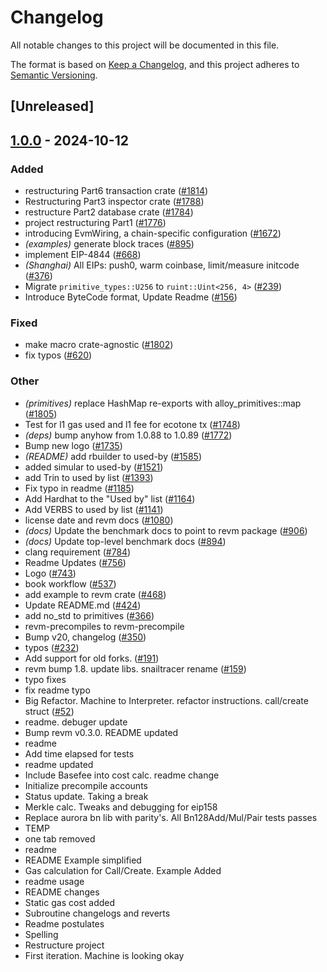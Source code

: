# Changelog

All notable changes to this project will be documented in this file.

The format is based on [Keep a Changelog](https://keepachangelog.com/en/1.0.0/),
and this project adheres to [Semantic Versioning](https://semver.org/spec/v2.0.0.html).

## [Unreleased]

## [1.0.0](https://github.com/baoguomarshall/revm/releases/tag/revm-optimism-v1.0.0) - 2024-10-12

### Added

- restructuring Part6 transaction crate ([#1814](https://github.com/baoguomarshall/revm/pull/1814))
- Restructuring Part3 inspector crate ([#1788](https://github.com/baoguomarshall/revm/pull/1788))
- restructure Part2 database crate ([#1784](https://github.com/baoguomarshall/revm/pull/1784))
- project restructuring Part1 ([#1776](https://github.com/baoguomarshall/revm/pull/1776))
- introducing EvmWiring, a chain-specific configuration ([#1672](https://github.com/baoguomarshall/revm/pull/1672))
- *(examples)* generate block traces ([#895](https://github.com/baoguomarshall/revm/pull/895))
- implement EIP-4844 ([#668](https://github.com/baoguomarshall/revm/pull/668))
- *(Shanghai)* All EIPs: push0, warm coinbase, limit/measure initcode ([#376](https://github.com/baoguomarshall/revm/pull/376))
- Migrate `primitive_types::U256` to `ruint::Uint<256, 4>` ([#239](https://github.com/baoguomarshall/revm/pull/239))
- Introduce ByteCode format, Update Readme ([#156](https://github.com/baoguomarshall/revm/pull/156))

### Fixed

- make macro crate-agnostic ([#1802](https://github.com/baoguomarshall/revm/pull/1802))
- fix typos ([#620](https://github.com/baoguomarshall/revm/pull/620))

### Other

- *(primitives)* replace HashMap re-exports with alloy_primitives::map ([#1805](https://github.com/baoguomarshall/revm/pull/1805))
- Test for l1 gas used and l1 fee for ecotone tx ([#1748](https://github.com/baoguomarshall/revm/pull/1748))
- *(deps)* bump anyhow from 1.0.88 to 1.0.89 ([#1772](https://github.com/baoguomarshall/revm/pull/1772))
- Bump new logo ([#1735](https://github.com/baoguomarshall/revm/pull/1735))
- *(README)* add rbuilder to used-by ([#1585](https://github.com/baoguomarshall/revm/pull/1585))
- added simular to used-by ([#1521](https://github.com/baoguomarshall/revm/pull/1521))
- add Trin to used by list ([#1393](https://github.com/baoguomarshall/revm/pull/1393))
- Fix typo in readme ([#1185](https://github.com/baoguomarshall/revm/pull/1185))
- Add Hardhat to the "Used by" list ([#1164](https://github.com/baoguomarshall/revm/pull/1164))
- Add VERBS to used by list ([#1141](https://github.com/baoguomarshall/revm/pull/1141))
- license date and revm docs ([#1080](https://github.com/baoguomarshall/revm/pull/1080))
- *(docs)* Update the benchmark docs to point to revm package ([#906](https://github.com/baoguomarshall/revm/pull/906))
- *(docs)* Update top-level benchmark docs ([#894](https://github.com/baoguomarshall/revm/pull/894))
- clang requirement ([#784](https://github.com/baoguomarshall/revm/pull/784))
- Readme Updates ([#756](https://github.com/baoguomarshall/revm/pull/756))
- Logo ([#743](https://github.com/baoguomarshall/revm/pull/743))
- book workflow ([#537](https://github.com/baoguomarshall/revm/pull/537))
- add example to revm crate ([#468](https://github.com/baoguomarshall/revm/pull/468))
- Update README.md ([#424](https://github.com/baoguomarshall/revm/pull/424))
- add no_std to primitives ([#366](https://github.com/baoguomarshall/revm/pull/366))
- revm-precompiles to revm-precompile
- Bump v20, changelog ([#350](https://github.com/baoguomarshall/revm/pull/350))
- typos ([#232](https://github.com/baoguomarshall/revm/pull/232))
- Add support for old forks. ([#191](https://github.com/baoguomarshall/revm/pull/191))
- revm bump 1.8. update libs. snailtracer rename ([#159](https://github.com/baoguomarshall/revm/pull/159))
- typo fixes
- fix readme typo
- Big Refactor. Machine to Interpreter. refactor instructions. call/create struct ([#52](https://github.com/baoguomarshall/revm/pull/52))
- readme. debuger update
- Bump revm v0.3.0. README updated
- readme
- Add time elapsed for tests
- readme updated
- Include Basefee into cost calc. readme change
- Initialize precompile accounts
- Status update. Taking a break
- Merkle calc. Tweaks and debugging for eip158
- Replace aurora bn lib with parity's. All Bn128Add/Mul/Pair tests passes
- TEMP
- one tab removed
- readme
- README Example simplified
- Gas calculation for Call/Create. Example Added
- readme usage
- README changes
- Static gas cost added
- Subroutine changelogs and reverts
- Readme postulates
- Spelling
- Restructure project
- First iteration. Machine is looking okay

